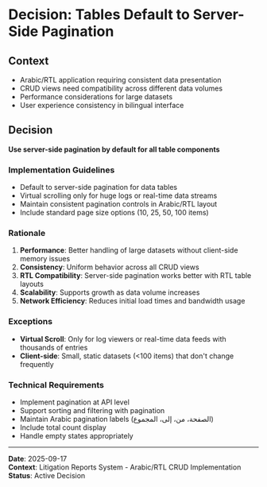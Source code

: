 # Decision: Tables Default to Server-Side Pagination

## Context
- Arabic/RTL application requiring consistent data presentation
- CRUD views need compatibility across different data volumes
- Performance considerations for large datasets
- User experience consistency in bilingual interface

## Decision
**Use server-side pagination by default for all table components**

### Implementation Guidelines
- Default to server-side pagination for data tables
- Virtual scrolling only for huge logs or real-time data streams
- Maintain consistent pagination controls in Arabic/RTL layout
- Include standard page size options (10, 25, 50, 100 items)

### Rationale
1. **Performance**: Better handling of large datasets without client-side memory issues
2. **Consistency**: Uniform behavior across all CRUD views
3. **RTL Compatibility**: Server-side pagination works better with RTL table layouts
4. **Scalability**: Supports growth as data volume increases
5. **Network Efficiency**: Reduces initial load times and bandwidth usage

### Exceptions
- **Virtual Scroll**: Only for log viewers or real-time data feeds with thousands of entries
- **Client-side**: Small, static datasets (<100 items) that don't change frequently

### Technical Requirements
- Implement pagination at API level
- Support sorting and filtering with pagination
- Maintain Arabic pagination labels (الصفحة، من، إلى، المجموع)
- Include total count display
- Handle empty states appropriately

---
**Date**: 2025-09-17  
**Context**: Litigation Reports System - Arabic/RTL CRUD Implementation  
**Status**: Active Decision